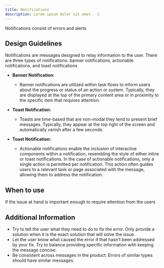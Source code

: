 ```yaml
---
title: Notifications
description: Lorem ipsum dolor sit amet - 2
---
```

Notifications consist of errors and alerts

## Design Guidelines

Notifications are messages designed to relay information to the user. There are three types of notifications: banner notifications, actionable notifications, and toast notifications

* **Banner Notification:**

  * Banner notifications are utilized within task flows to inform users about the progress or status of an action or system. Typically, they are displayed at the top of the primary content area or in proximity to the specific item that requires attention.
* **Toast Notification:**

  * Toasts are time-based  that are non-modal they tend to present brief messages. Typically, they appear at the top right of the screen and automatically vanish after a few seconds.
* **Toast Notification:**

  * Actionable notifications enable the inclusion of interactive components within a notification, resembling the style of either inline or toast notifications. In the case of actionable notifications, only a single action is permitted per notification. This action often guides users to a relevant task or page associated with the message, allowing them to address the notification. 

## When to use

If the issue at hand is important enough to require attention from the users





## Additional Information 

* Try to tell the user what they need to do to fix the error. Only provide a solution when it is the exact solution that will solve the issue.
* Let the user know what caused the error if that hasn’t been addressed by your fix. Try to balance providing specific information with keeping the message concise.
* Be consistent across messages in the product. Errors of similar types should have similar messages.